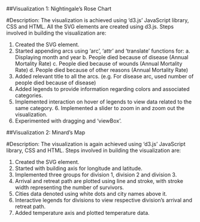 ##Visualization 1: Nightingale’s Rose Chart
  
#Description:
The visualization is achieved using ‘d3.js’ JavaScript library, CSS and HTML. All the SVG elements are created using d3.js. Steps involved in building the visualization are:
1. Created the SVG element.
2. Started appending arcs using ‘arc’, ‘attr’ and ‘translate’ functions for:
a. Displaying month and year
b. People died because of disease (Annual Mortality Rate)
c. People died because of wounds (Annual Mortality Rate)
d. People died because of other reasons (Annual Mortality Rate)
3. Added relevant title to all the arcs. (e.g. For disease arc, used number of people died because of disease)
4. Added legends to provide information regarding colors and associated categories.
5. Implemented interaction on hover of legends to view data related to the same category. 6. Implemented a slider to zoom in and zoom out the visualization.
7. Experimented with dragging and ‘viewBox’.



##Visualization 2: Minard’s Map
 
#Description:
The visualization is again achieved using ‘d3.js’ JavaScript library, CSS and HTML. Steps involved in building the visualization are:
1. Created the SVG element.
2. Started with building axis for longitude and latitude.
3. Implemented three groups for division 1, division 2 and division 3.
4. Arrival and retreat path are plotted using line and stroke, with stroke width representing the
number of survivors.
5. Cities data denoted using white dots and city names above it.
6. Interactive legends for divisions to view respective division’s arrival and retreat path.
7. Added temperature axis and plotted temperature data.
